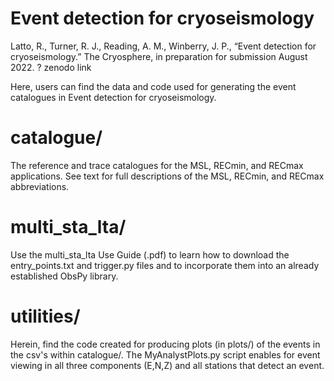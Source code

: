 # Event detection for cryoseismology
Latto, R., Turner, R. J., Reading, A. M., Winberry, J. P., “Event detection for cryoseismology.” The Cryosphere, in preparation for submission August 2022.
? zenodo link

Here, users can find the data and code used for generating the event catalogues in Event detection for cryoseismology.

# catalogue/
The reference and trace catalogues for the MSL, RECmin, and RECmax applications. See text for full descriptions of the MSL, RECmin, and RECmax abbreviations.

# multi_sta_lta/
Use the multi_sta_lta Use Guide (.pdf) to learn how to download the entry_points.txt and trigger.py files and to incorporate them into an already established ObsPy library.

# utilities/
Herein, find the code created for producing plots (in plots/) of the events in the csv's within catalogue/. The MyAnalystPlots.py script enables for event viewing in all three components (E,N,Z) and all stations that detect an event. 
